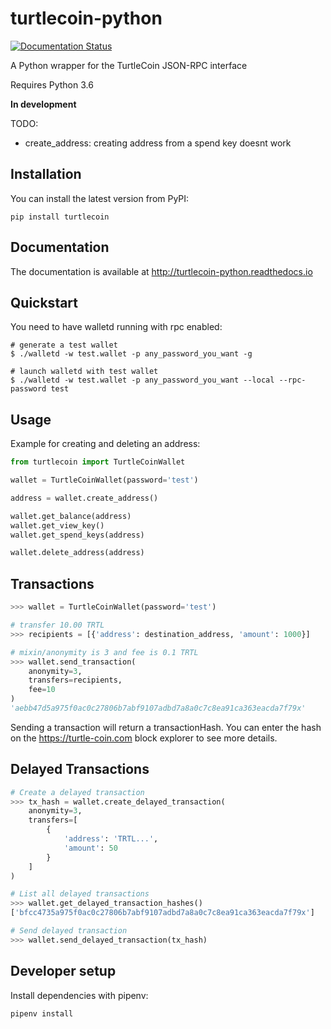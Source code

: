 turtlecoin-python
=================

[![Documentation Status](https://readthedocs.org/projects/turtlecoin-python/badge/?version=latest)](http://turtlecoin-python.readthedocs.io/en/latest/?badge=latest)

A Python wrapper for the TurtleCoin JSON-RPC interface

Requires Python 3.6

**In development**

TODO:

* create_address: creating address from a spend key doesnt work

Installation
------------
You can install the latest version from PyPI:

```
pip install turtlecoin
```

Documentation
-------------

The documentation is available at http://turtlecoin-python.readthedocs.io

Quickstart
----------

You need to have walletd running with rpc enabled:

```
# generate a test wallet
$ ./walletd -w test.wallet -p any_password_you_want -g

# launch walletd with test wallet
$ ./walletd -w test.wallet -p any_password_you_want --local --rpc-password test
```

Usage
-----

Example for creating and deleting an address:

```python
from turtlecoin import TurtleCoinWallet

wallet = TurtleCoinWallet(password='test')

address = wallet.create_address()

wallet.get_balance(address)
wallet.get_view_key()
wallet.get_spend_keys(address)

wallet.delete_address(address)
```

Transactions
------------

```python
>>> wallet = TurtleCoinWallet(password='test')

# transfer 10.00 TRTL
>>> recipients = [{'address': destination_address, 'amount': 1000}]

# mixin/anonymity is 3 and fee is 0.1 TRTL
>>> wallet.send_transaction(
    anonymity=3,
    transfers=recipients,
    fee=10
)
'aebb47d5a975f0ac0c27806b7abf9107adbd7a8a0c7c8ea91ca363eacda7f79x'
```

Sending a transaction will return a transactionHash. You can enter the hash on the https://turtle-coin.com block explorer to see more details.

Delayed Transactions
--------------------

```python
# Create a delayed transaction
>>> tx_hash = wallet.create_delayed_transaction(
    anonymity=3,
    transfers=[
        {
            'address': 'TRTL...',
            'amount': 50
        }
    ]
)

# List all delayed transactions
>>> wallet.get_delayed_transaction_hashes()
['bfcc4735a975f0ac0c27806b7abf9107adbd7a8a0c7c8ea91ca363eacda7f79x']

# Send delayed transaction
>>> wallet.send_delayed_transaction(tx_hash)
```

Developer setup
---------------

Install dependencies with pipenv:

```
pipenv install
```
